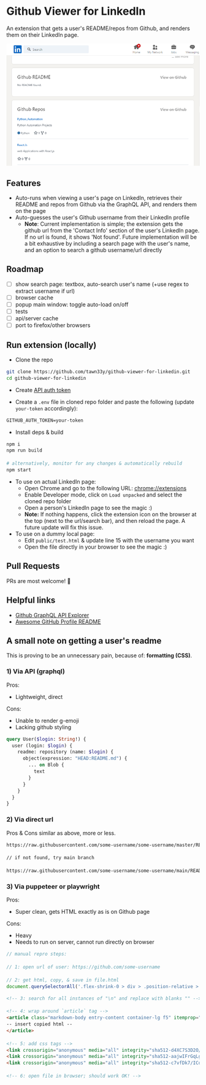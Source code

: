 # Github Viewer for LinkedIn

An extension that gets a user's README/repos from Github, and renders them on their LinkedIn page.

![Screenshot](./images/screenshot.png)

## Features

- Auto-runs when viewing a user's page on LinkedIn, retrieves their README and repos from Github via the GraphQL API, and renders them on the page
- Auto-guesses the user's Github username from their LinkedIn profile
  - **Note**: Current implementation is simple; the extension gets the github url from the 'Contact Info' section of the user's LinkedIn page. If no url is found, it shows 'Not found'. Future implementation will be a bit exhaustive by including a search page with the user's name, and an option to search a github username/url directly

## Roadmap

- [ ] show search page: textbox, auto-search user's name (+use regex to extract username if url)
- [ ] browser cache
- [ ] popup main window: toggle auto-load on/off
- [ ] tests
- [ ] api/server cache
- [ ] port to firefox/other browsers

## Run extension (locally)

- Clone the repo

```sh
git clone https://github.com/tawn33y/github-viewer-for-linkedin.git
cd github-viewer-for-linkedin
```

- Create [API auth token](https://docs.github.com/en/graphql/guides/forming-calls-with-graphql#authenticating-with-graphql)

- Create a `.env` file in cloned repo folder and paste the following (update `your-token` accordingly):

```txt
GITHUB_AUTH_TOKEN=your-token
```

- Install deps & build

```sh
npm i
npm run build

# alternatively, monitor for any changes & automatically rebuild
npm start
```

- To use on actual LinkedIn page:
  - Open Chrome and go to the following URL: [chrome://extensions](chrome://extensions)
  - Enable Developer mode, click on `Load unpacked` and select the cloned repo folder
  - Open a person's LinkedIn page to see the magic :)
  - **Note:** If nothing happens, click the extension icon on the browser at the top (next to the url/search bar), and then reload the page. A future update will fix this issue.
- To use on a dummy local page:
  - Edit `public/test.html` & update line 15 with the username you want
  - Open the file directly in your browser to see the magic :)

## Pull Requests

PRs are most welcome! 🎉

## Helpful links

- [Github GraphQL API Explorer](https://docs.github.com/en/graphql/overview/explorer)
- [Awesome GitHub Profile README](https://github.com/abhisheknaiidu/awesome-github-profile-readme)

## A small note on getting a user's readme

This is proving to be an unnecessary pain, because of: **formatting (CSS)**.

### 1) Via API (graphql)

Pros:

- Lightweight, direct

Cons:

- Unable to render g-emoji
- Lacking github styling

```graphql
query User($login: String!) { 
  user (login: $login) {
    readme: repository (name: $login) {
      object(expression: "HEAD:README.md") {
        ... on Blob {
          text
        }
      }
    }
  }
}
```

### 2) Via direct url

Pros & Cons similar as above, more or less.

```txt
https://raw.githubusercontent.com/some-username/some-username/master/README.md

// if not found, try main branch

https://raw.githubusercontent.com/some-username/some-username/main/README.md
```

### 3) Via puppeteer or playwright

Pros:

- Super clean, gets HTML exactly as is on Github page

Cons:

- Heavy
- Needs to run on server, cannot run directly on browser

```js
// manual repro steps:

// 1: open url of user: https://github.com/some-username

// 2: get html, copy, & save in file.html
document.querySelectorAll('.flex-shrink-0 > div > .position-relative > .Box > .Box-body > .markdown-body')[0].innerHTML
```

```html
<!-- 3: search for all instances of "\n" and replace with blanks "" -->

<!-- 4: wrap around `article` tag -->
<article class="markdown-body entry-content container-lg f5" itemprop="text" style="margin: 20px">
-- insert copied html --
</article>

<!-- 5: add css tags -->
<link crossorigin="anonymous" media="all" integrity="sha512-d4XC7S3D2O/G0TvZjbbtWpDgCLyqvsXCX4K0DUJVfSwpV8ySOlchU43C/9mcyyHtCnczq4eoCl/e3fzC9uXxGA==" rel="stylesheet" href="https://github.githubassets.com/assets/light-7785c2ed2dc3d8efc6d13bd98db6ed5a.css">
<link crossorigin="anonymous" media="all" integrity="sha512-aajwIFrGqLg5i21YYM1mFURRwy/oOfXk9Qqddi1wxlCujXDL2CL0nSLQhGqN+R3Hw4vn/mUZc1ztEY426nRXug==" rel="stylesheet" href="https://github.githubassets.com/assets/frameworks-69a8f0205ac6a8b8398b6d5860cd6615.css">
<link crossorigin="anonymous" media="all" integrity="sha512-c7vfDk7/ICqO3N8ki8daSNtsngVAk61yLMU/bLWHGJ7oWxb5PMKkkpw9+xlalFL6gJusxQQZrMrcoDM0Id2Jgg==" rel="stylesheet" href="https://github.githubassets.com/assets/behaviors-73bbdf0e4eff202a8edcdf248bc75a48.css">

<!-- 6: open file in browser; should work OK! -->
```
